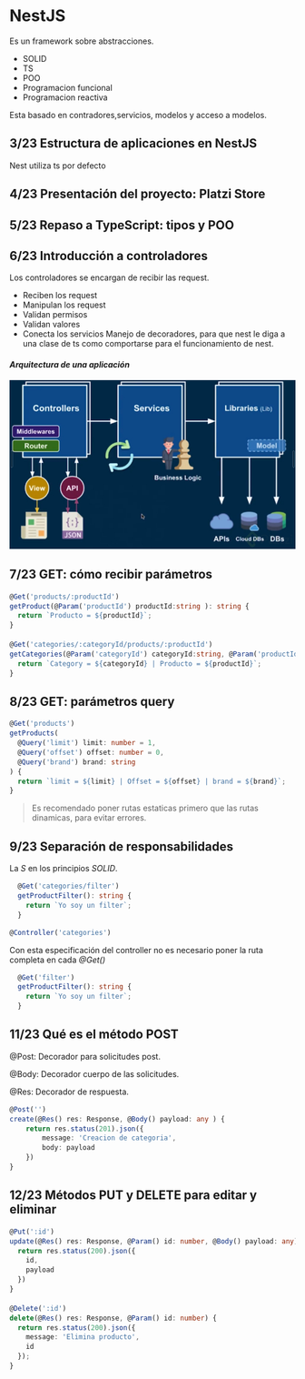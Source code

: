 # NestJS

Es un framework sobre abstracciones.
- SOLID
- TS
- POO
- Programacion funcional
- Programacion reactiva

Esta basado en contradores,servicios, modelos y acceso a modelos.

## 3/23 Estructura de aplicaciones en NestJS
Nest utiliza ts por defecto

## 4/23 Presentación del proyecto: Platzi Store

## 5/23 Repaso a TypeScript: tipos y POO

## 6/23 Introducción a controladores
Los controladores se encargan de recibir las request.
- Reciben los request
- Manipulan los request
- Validan permisos
- Validan valores
- Conecta los servicios
Manejo de decoradores, para que nest le diga a una clase de ts como comportarse para el funcionamiento de nest.

#### _Arquitectura de una aplicación_
<img src="./src/image/arquitectura_de_una_aplicacion.png">

## 7/23 GET: cómo recibir parámetros

```ts
@Get('products/:productId')
getProduct(@Param('productId') productId:string ): string {
  return `Producto = ${productId}`;
}

@Get('categories/:categoryId/products/:productId')
getCategories(@Param('categoryId') categoryId:string, @Param('productId') productId:string ): string {
  return `Category = ${categoryId} | Producto = ${productId}`;
}
```

## 8/23 GET: parámetros query

```ts
@Get('products')
getProducts(
  @Query('limit') limit: number = 1,
  @Query('offset') offset: number = 0,
  @Query('brand') brand: string
) {
  return `limit = ${limit} | Offset = ${offset} | brand = ${brand}`;
}
```
>Es recomendado poner rutas estaticas primero que las rutas dinamicas, para evitar errores.

## 9/23 Separación de responsabilidades
La _S_ en los principios _SOLID_.
```ts
  @Get('categories/filter')
  getProductFilter(): string {
    return `Yo soy un filter`;
  }
```
>
```ts
@Controller('categories')
```
Con esta especificación del controller no es necesario poner la ruta completa en cada _*@Get()*_
```ts
  @Get('filter')
  getProductFilter(): string {
    return `Yo soy un filter`;
  }
```


## 11/23 Qué es el método POST
@Post: Decorador para solicitudes post.
>
@Body: Decorador cuerpo de las solicitudes.
>
@Res: Decorador de respuesta.
```ts
@Post('')
create(@Res() res: Response, @Body() payload: any ) {
    return res.status(201).json({
        message: 'Creacion de categoria',
        body: payload
    })
}
```

## 12/23 Métodos PUT y DELETE para editar y eliminar

```ts
@Put(':id')
update(@Res() res: Response, @Param() id: number, @Body() payload: any) {
  return res.status(200).json({
    id,
    payload
  })
}

@Delete(':id')
delete(@Res() res: Response, @Param() id: number) {
  return res.status(200).json({
    message: 'Elimina producto',
    id
  });
}
```
